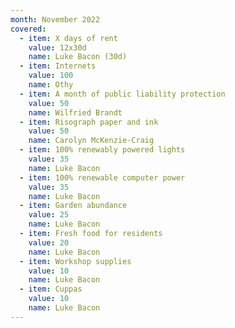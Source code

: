```yaml
---
month: November 2022
covered:
  - item: X days of rent
    value: 12x30d
    name: Luke Bacon (30d) 
  - item: Internets
    value: 100
    name: Othy
  - item: A month of public liability protection
    value: 50
    name: Wilfried Brandt
  - item: Risograph paper and ink
    value: 50
    name: Carolyn McKenzie-Craig
  - item: 100% renewably powered lights
    value: 35
    name: Luke Bacon
  - item: 100% renewable computer power
    value: 35
    name: Luke Bacon
  - item: Garden abundance
    value: 25
    name: Luke Bacon
  - item: Fresh food for residents
    value: 20
    name: Luke Bacon
  - item: Workshop supplies
    value: 10
    name: Luke Bacon
  - item: Cuppas
    value: 10
    name: Luke Bacon
---
```

